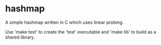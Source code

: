 # hashmap
A simple hashmap written in C which uses linear probing.

Use 'make test' to create the 'test' executable and 'make lib' to build as a shared library.
